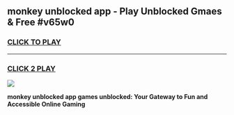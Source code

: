 
## monkey unblocked app - Play Unblocked Gmaes & Free #v65w0
<h3>
<a href="https://news.freeplayer.one?title=monkey_unblocked_app&ref=24F">CLICK TO PLAY</a></h3>
<hr>

<h3>
<a href="https://news.freeplayer.one?title=monkey_unblocked_app&ref=24F">CLICK 2 PLAY</a>
  
</h3>

<a href="https://news.freeplayer.one?title=monkey_unblocked_app&ref=24F/"><img src="https://clearcache.store/games.png"></a>


**monkey unblocked app games unblocked: Your Gateway to Fun and Accessible Online Gaming**
